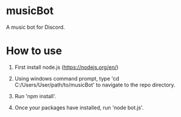 # musicBot
A music bot for Discord.

# How to use

1. First install node.js (https://nodejs.org/en/)

2. Using windows command prompt, type 'cd C:/Users/User/path/to/musicBot' to navigate to the repo directory.

3. Run 'npm install'.

4. Once your packages have installed, run 'node bot.js'.
